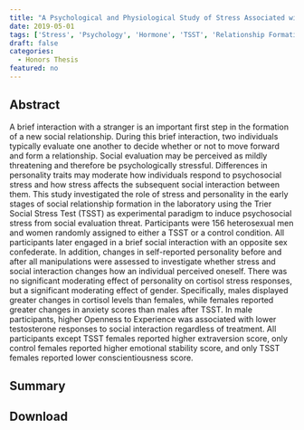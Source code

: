 ```yaml
---
title: "A Psychological and Physiological Study of Stress Associated with Early Relationship Formation, with Emphasis on Gender and Personality Traits"
date: 2019-05-01
tags: ['Stress', 'Psychology', 'Hormone', 'TSST', 'Relationship Formation', 'Gender', 'Personality Traits']
draft: false
categories:
  - Honors Thesis
featured: no
---
```


## Abstract

A brief interaction with a stranger is an important first step in the formation of a new social relationship. During this brief interaction, two individuals typically evaluate one another to decide whether or not to move forward and form a relationship. Social evaluation may be perceived as mildly threatening and therefore be psychologically stressful. Differences in personality traits may moderate how individuals respond to psychosocial stress and how stress affects the subsequent social interaction between them.  This study investigated the role of stress and personality in the early stages of social relationship formation in the laboratory using the Trier Social Stress Test (TSST) as experimental paradigm to induce psychosocial stress from social evaluation threat. Participants were 156 heterosexual men and women randomly assigned to either a TSST or a control condition. All participants later engaged in a brief social interaction with an opposite sex confederate. In addition, changes in self-reported personality before and after all manipulations were assessed to investigate whether stress and social interaction changes how an individual perceived oneself. There was no significant moderating effect of personality on cortisol stress responses, but a significant moderating effect of gender. Specifically, males displayed greater changes in cortisol levels than females, while females reported greater changes in anxiety scores than males after TSST. In male participants, higher Openness to Experience was associated with lower testosterone responses to social interaction regardless of treatment. All participants except TSST females reported higher extraversion score, only control females reported higher emotional stability score, and only TSST females reported lower conscientiousness score. 

## Summary

## Download
